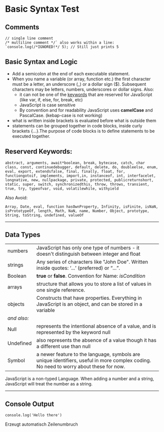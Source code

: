 # Basic Syntax Test

## Comments

```
// single line comment
/* multiline comment */` also works within a line: `console.log(/*IGNORED!*/ 5); // Still just prints 5
```

## Basic Syntax and Logic

- Add a semicolon at the end of each executable statement.
- When you name a variable (or array, function etc.) the first character must be a letter, an underscore (_) or a dollar sign ($). Subsequent characters may be letters, numbers, underscores or dollar signs. Also:
  - it can not be one of the [keywords](https://www.w3schools.com/js/js_reserved.asp) that are reserved for JavaScript (like var, if, else, for, break, etc)
  - JavaScript is case sensitive
  - By convention and for readability JavaScript uses **camelCase** and PascalCase. (kebap-case is not working)
- what is written inside brackets is evaluated before what is outside them
- statements can be grouped together in code blocks, inside curly brackets {...}.The purpose of code blocks is to define statements to be executed together.

## Reserverd Keywords:

`abstract, arguments, await*boolean, break, bytecase, catch, char class, const, continuedebugger, default, delete, do, doubleelse, enum, eval, export, extendsfalse, final, finally, float, for, functiongotoif, implements, import,in, instanceof, int, interfacelet, longnative, new, nullpackage, private, protected, publicreturnshort, static, super, switch, synchronizedthis, throw, throws, transient, true, try, typeofvar, void, volatilewhile, withyield`

Also Avoid:

`Array, Date, eval, function hasOwnProperty, Infinity, isFinite, isNaN, isPrototypeOf, length, Math, NaN, name, Number, Object, prototype, String, toString, undefined, valueOf`

------

## Data Types

|             |                                                              |
| ----------- | ------------------------------------------------------------ |
| numbers     | JavaScript has only one type of numbers - it doesn't distinguish between integer and float |
| strings     | Any series of characters like "John Doe". Written inside quotes: ‘...’ (preferred) or “...”. |
| Boolean     | **true** or **false**. Convention for Name: *isCondition*    |
| arrays      | structure that allows you to store a list of values in one single reference. |
| objects     | Constructs that have properties. Everything in JavaScript is an object, and can be stored in a variable |
| *and also:* |                                                              |
| Null        | represents the intentional absence of a value, and is represented by the keyword null |
| Undefined   | also represents the absence of a value though it has a different use than null |
| Symbol      | a newer feature to the language, symbols are unique identifiers, useful in more complex coding. No need to worry about these for now. |

JavaScript is a non-typed Language. When adding a number and a string, JavaScript will treat the number as a string.

------

## Console Output

```
console.log('Hello there')
```

Erzeugt automatisch Zeilenumbruch